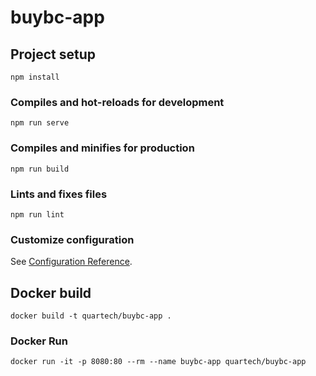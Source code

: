 # buybc-app

## Project setup
```
npm install
```

### Compiles and hot-reloads for development
```
npm run serve
```

### Compiles and minifies for production

```
npm run build
```

### Lints and fixes files

```
npm run lint
```

### Customize configuration

See [Configuration Reference](https://cli.vuejs.org/config/).

## Docker build

```
docker build -t quartech/buybc-app .
```

### Docker Run

```
docker run -it -p 8080:80 --rm --name buybc-app quartech/buybc-app
```
